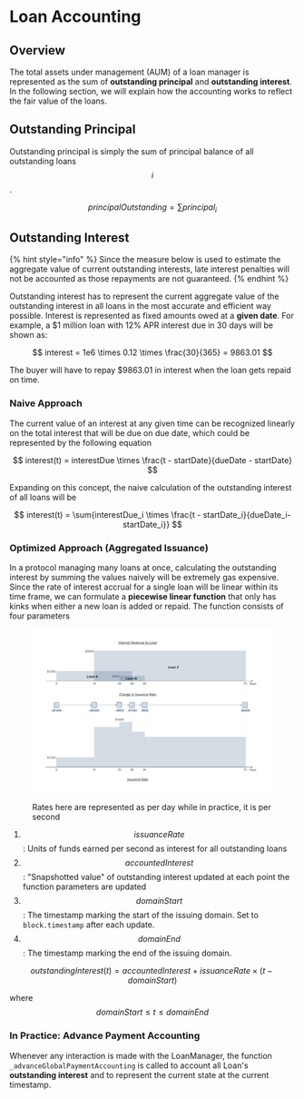 # Loan Accounting

## Overview

The total assets under management (AUM) of a loan manager is represented as the sum of **outstanding principal** and **outstanding interest**. In the following section, we will explain how the accounting works to reflect the fair value of the loans.

## Outstanding Principal

Outstanding principal is simply the sum of principal balance of all outstanding loans $$i$$.

$$
principalOutstanding = \sum{principal_i}
$$

## Outstanding Interest

{% hint style="info" %}
Since the measure below is used to estimate the aggregate value of current outstanding interests, late interest penalties will not be accounted as those repayments are not guaranteed.
{% endhint %}

Outstanding interest has to represent the current aggregate value of the outstanding interest in all loans in the most accurate and efficient way possible. Interest is represented as fixed amounts owed at a **given date**. For example, a $1 million loan with 12% APR interest due in 30 days will be shown as:

$$
interest = 1e6 \times 0.12 \times \frac{30}{365} = 9863.01
$$

The buyer will have to repay $9863.01 in interest when the loan gets repaid on time.

### Naive Approach

The current value of an interest at any given time can be recognized linearly on the total interest that will be due on due date, which could be represented by the following equation

$$
interest(t) = interestDue \times \frac{t - startDate}{dueDate - startDate}
$$

Expanding on this concept, the naive calculation of the outstanding interest of all loans will be

$$
interest(t) = \sum{interestDue_i \times \frac{t - startDate_i}{dueDate_i-startDate_i}}
$$

### Optimized Approach (Aggregated Issuance)

In a protocol managing many loans at once, calculating the outstanding interest by summing the values naively will be extremely gas expensive. Since the rate of interest accrual for a single loan will be linear within its time frame, we can formulate a **piecewise linear function** that only has kinks when either a new loan is added or repaid. The function consists of four parameters

<figure><img src="../.gitbook/assets/image (3).png" alt=""><figcaption><p>Rates here are represented as per day while in practice, it is per second</p></figcaption></figure>

1. $$issuanceRate$$: Units of funds earned per second as interest for all outstanding loans
2. $$accountedInterest$$: "Snapshotted value" of outstanding interest updated at each point the function parameters are updated&#x20;
3. $$domainStart$$: The timestamp marking the start of the issuing domain. Set to `block.timestamp` after each update.
4. $$domainEnd$$: The timestamp marking the end of the issuing domain.

$$
outstandingInterest(t) = accountedInterest + issuanceRate \times (t - domainStart)
$$

where $$domainStart \leq t \leq domainEnd$$&#x20;

### In Practice: Advance Payment Accounting

Whenever any interaction is made with the LoanManager, the function `_advanceGlobalPaymentAccounting` is called to account all Loan's **outstanding interest** and to represent the current state at the current timestamp. &#x20;
